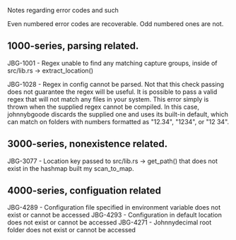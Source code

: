 Notes regarding error codes and such

Even numbered error codes are recoverable. Odd numbered ones are not.

## 1000-series, parsing related.
JBG-1001 - Regex unable to find any matching capture groups, inside of src/lib.rs -> extract_location()

JBG-1028 - Regex in config cannot be parsed. Not that this check passing does not guarantee the regex will be useful. It is possible to pass a valid regex that will not match any files in your system. This error simply is thrown when the supplied regex cannot be compiled. In this case, johnnybgoode discards the supplied one and uses its built-in default, which can match on folders with numbers formatted as "12.34", "1234", or "12 34".

## 3000-series, nonexistence related.
JBG-3077 - Location key passed to src/lib.rs -> get_path() that does not exist in the hashmap built my scan_to_map.

## 4000-series, configuation related
JBG-4289 - Configuration file specified in environment variable does not exist or cannot be accessed
JBG-4293 - Configuration in default location does not exist or cannot be accessed
JBG-4271 - Johnnydecimal root folder does not exist or cannot be accessed
